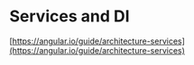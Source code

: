 # Services and DI

[https://angular.io/guide/architecture-services](https://angular.io/guide/architecture-services)

